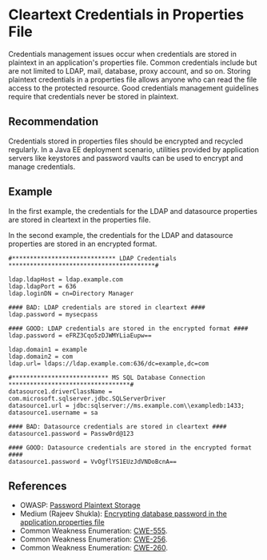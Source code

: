 # Cleartext Credentials in Properties File
Credentials management issues occur when credentials are stored in plaintext in an application's properties file. Common credentials include but are not limited to LDAP, mail, database, proxy account, and so on. Storing plaintext credentials in a properties file allows anyone who can read the file access to the protected resource. Good credentials management guidelines require that credentials never be stored in plaintext.


## Recommendation
Credentials stored in properties files should be encrypted and recycled regularly. In a Java EE deployment scenario, utilities provided by application servers like keystores and password vaults can be used to encrypt and manage credentials.


## Example
In the first example, the credentials for the LDAP and datasource properties are stored in cleartext in the properties file.

In the second example, the credentials for the LDAP and datasource properties are stored in an encrypted format.


```none
#***************************** LDAP Credentials *****************************************#
 
ldap.ldapHost = ldap.example.com
ldap.ldapPort = 636
ldap.loginDN = cn=Directory Manager

#### BAD: LDAP credentials are stored in cleartext #### 
ldap.password = mysecpass

#### GOOD: LDAP credentials are stored in the encrypted format #### 
ldap.password = eFRZ3Cqo5zDJWMYLiaEupw==

ldap.domain1 = example
ldap.domain2 = com
ldap.url= ldaps://ldap.example.com:636/dc=example,dc=com

#*************************** MS SQL Database Connection **********************************# 
datasource1.driverClassName = com.microsoft.sqlserver.jdbc.SQLServerDriver
datasource1.url = jdbc:sqlserver://ms.example.com\\exampledb:1433;
datasource1.username = sa

#### BAD: Datasource credentials are stored in cleartext #### 
datasource1.password = Passw0rd@123

#### GOOD: Datasource credentials are stored in the encrypted format #### 
datasource1.password = VvOgflYS1EUzJdVNDoBcnA==

```

## References
* OWASP: [Password Plaintext Storage](https://owasp.org/www-community/vulnerabilities/Password_Plaintext_Storage)
* Medium (Rajeev Shukla): [Encrypting database password in the application.properties file](https://medium.com/@mail2rajeevshukla/hiding-encrypting-database-password-in-the-application-properties-34d59fe104eb)
* Common Weakness Enumeration: [CWE-555](https://cwe.mitre.org/data/definitions/555.html).
* Common Weakness Enumeration: [CWE-256](https://cwe.mitre.org/data/definitions/256.html).
* Common Weakness Enumeration: [CWE-260](https://cwe.mitre.org/data/definitions/260.html).
